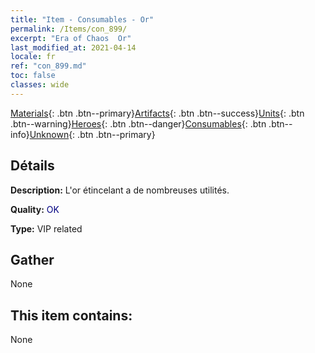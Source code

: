 ```yaml
---
title: "Item - Consumables - Or"
permalink: /Items/con_899/
excerpt: "Era of Chaos  Or"
last_modified_at: 2021-04-14
locale: fr
ref: "con_899.md"
toc: false
classes: wide
---
```

 [Materials](/fr/Items/){: .btn .btn--primary}[Artifacts](/fr/Items/Artifacts/){: .btn .btn--success}[Units](/fr/Items/Units/){: .btn .btn--warning}[Heroes](/fr/Items/Heroes/){: .btn .btn--danger}[Consumables](/fr/Items/Consumables/){: .btn .btn--info}[Unknown](/fr/Items/Unknown/){: .btn .btn--primary}

## Détails
 **Description:** L'or étincelant a de nombreuses utilités.

 **Quality:** <span style="color: #000080">OK</span>

 **Type:** VIP related

## Gather

  None

## This item contains:

  None


